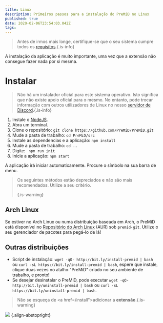 ```yaml
---
title: Linux
description: Primeiros passos para a instalação do PreMiD no Linux
published: true
date: 2020-02-06T23:54:03.042Z
tags:
---
```


> Antes de irmos mais longe, certifique-se que o seu sistema cumpre todos os [requisitos](/install/requirements).{.is-info}

A instalação da aplicação é muito importante, uma vez que a extensão não consegue fazer nada por si mesma.

# Instalar
> Não há um instalador oficial para este sistema operativo. Isto significa que não existe apoio oficial para o mesmo. No entanto, pode trocar informação com outros utilizadores de Linux no nosso [servidor de Discord](https://discord.gg/premid/).{.is-info}

1. Instale o [NodeJS](https://nodejs.org/en/).
2. Abra um terminal.
3. Clone o repositório: `git clone https://github.com/PreMiD/PreMiD.git`
4. Mude a pasta de trabalho: `cd PreMiD/src`
5. Instale as dependencias e a aplicação: `npm install`
6. Mude a pasta de trabalho: `cd ..`
7. Digite: ` npm run init`
8. Inicie a aplicação: `npm start`

A aplicação irá iniciar automaticamente. Procure o símbolo na sua barra de menu.

> Os seguintes métodos estão depreciados e não são mais recomendados. Utilize a seu critério. 
> 
> {.is-warning}

## Arch Linux
Se estiver no Arch Linux ou numa distribuição baseada em Arch, o PreMiD está disponível no [Repositório do Arch Linux](https://aur.archlinux.org/packages/premid) (AUR) sob `premid-git`. Utilize o seu gerenciador de pacotes para pegá-lo de lá!

## Outras distribuições
- Script de instalação: `wget -qO- http://bit.ly/install-premid | bash` ou `curl -sL https://bit.ly/install-premid | bash`, espere que instale, clique duas vezes no atalho "PreMiD" criado no seu ambiente de trabalho, e pronto!
- Se desejar desinstalar o PreMiD, pode executar `wget -qO- http://bit.ly/uninstall-premid | bash` ou `curl -sL https://bit.ly/uninstall-premid | bash`.

> Não se esqueça de <a href=/install">adicionar a **extensão**</a>.{.is-warning}

![](https://a.icons8.com/TqgWTTfw/Oy7xHF/svg.svg) {.align-abstopright}